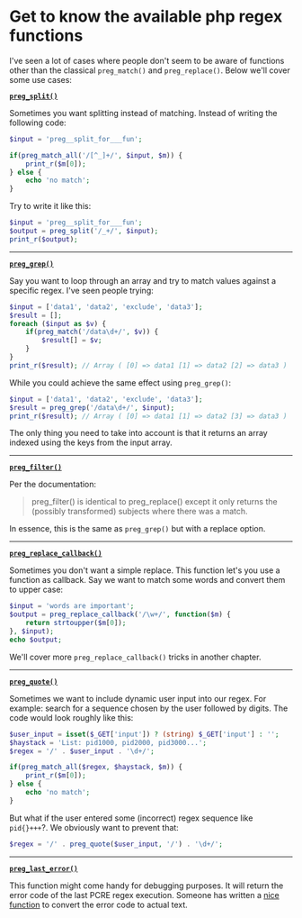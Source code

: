# Get to know the available php regex functions

I've seen a lot of cases where people don't seem to be aware of functions other than the classical `preg_match()` and `preg_replace()`. Below we'll cover some use cases:

 [**`preg_split()`**](http://php.net/manual/en/function.preg-split.php)

Sometimes you want splitting instead of matching. Instead of writing the following code:
```php
$input = 'preg__split_for___fun';

if(preg_match_all('/[^_]+/', $input, $m)) {
    print_r($m[0]);
} else {
    echo 'no match';
}
```
Try to write it like this:
```php
$input = 'preg__split_for___fun';
$output = preg_split('/_+/', $input);
print_r($output);
```

----------

 [**`preg_grep()`**](http://php.net/manual/en/function.preg-grep.php)

Say you want to loop through an array and try to match values against a specific regex. I've seen people trying:

```php
$input = ['data1', 'data2', 'exclude', 'data3'];
$result = [];
foreach ($input as $v) {
    if(preg_match('/data\d+/', $v)) {
        $result[] = $v;
    }
}
print_r($result); // Array ( [0] => data1 [1] => data2 [2] => data3 )
```
While you could achieve the same effect using `preg_grep()`:
```php
$input = ['data1', 'data2', 'exclude', 'data3'];
$result = preg_grep('/data\d+/', $input);
print_r($result); // Array ( [0] => data1 [1] => data2 [3] => data3 ) 
```
The only thing you need to take into account is that it returns an array indexed using the keys from the input array.

----------

 [**`preg_filter()`**](http://php.net/manual/en/function.preg-filter.php)

Per the documentation:

> preg_filter() is identical to preg_replace() except it only returns the (possibly transformed) subjects where there was a match.

In essence, this is the same as `preg_grep()` but with a replace option.

----------

 [**`preg_replace_callback()`**](http://php.net/manual/en/function.preg-replace-callback.php)

Sometimes you don't want a simple replace. This function let's you use a function as callback. Say we want to match some words and convert them to upper case:

```php
$input = 'words are important';
$output = preg_replace_callback('/\w+/', function($m) {
    return strtoupper($m[0]);
}, $input);
echo $output;
```
We'll cover more `preg_replace_callback()` tricks in another chapter.

----------

 [**`preg_quote()`**](http://php.net/manual/en/function.preg-quote.php)

Sometimes we want to include dynamic user input into our regex. For example: search for a sequence chosen by the user followed by digits. The code would look roughly like this:

```php
$user_input = isset($_GET['input']) ? (string) $_GET['input'] : '';
$haystack = 'List: pid1000, pid2000, pid3000...';
$regex = '/' . $user_input . '\d+/';

if(preg_match_all($regex, $haystack, $m)) {
    print_r($m[0]);
} else {
    echo 'no match';
}
```

But what if the user entered some (incorrect) regex sequence like `pid{}+++`?. We obviously want to prevent that:
```php
$regex = '/' . preg_quote($user_input, '/') . '\d+/'; 
```

----------

 [**`preg_last_error()`**](http://php.net/manual/en/function.preg-last-error.php)

This function might come handy for debugging purposes. It will return the error code of the last PCRE regex execution. Someone has written a [nice function](http://php.net/manual/en/function.preg-last-error.php#112449) to convert the error code to actual text.
